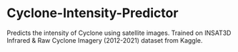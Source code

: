 # Cyclone-Intensity-Predictor

Predicts the intensity of Cyclone using satellite images.
Trained on INSAT3D Infrared & Raw Cyclone Imagery (2012-2021) dataset from Kaggle.
